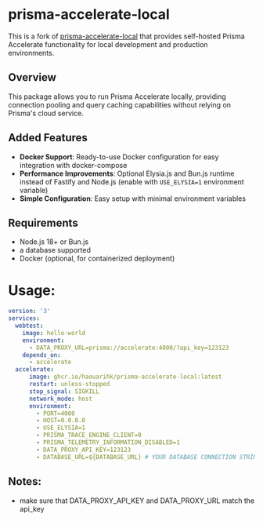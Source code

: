 # prisma-accelerate-local

This is a fork of [prisma-accelerate-local](https://github.com/node-libraries/prisma-accelerate-local) that provides self-hosted Prisma Accelerate functionality for local development and production environments.

## Overview

This package allows you to run Prisma Accelerate locally, providing connection pooling and query caching capabilities without relying on Prisma's cloud service.

## Added Features

- **Docker Support**: Ready-to-use Docker configuration for easy integration with docker-compose
- **Performance Improvements**: Optional Elysia.js and Bun.js runtime instead of Fastify and Node.js (enable with `USE_ELYSIA=1` environment variable)
- **Simple Configuration**: Easy setup with minimal environment variables

## Requirements

- Node.js 18+ or Bun.js
- a database supported
- Docker (optional, for containerized deployment)

# Usage:

```yaml
version: '3'
services:
  webtest:
    image: hello-world
    environment:
      - DATA_PROXY_URL=prisma://accelerate:4000/?api_key=123123
    depends_on:
      - accelerate
  accelerate:
      image: ghcr.io/haouarihk/prisma-accelerate-local:latest
      restart: unless-stopped
      stop_signal: SIGKILL
      network_mode: host
      environment:
        - PORT=4000
        - HOST=0.0.0.0
        - USE_ELYSIA=1
        - PRISMA_TRACE_ENGINE_CLIENT=0
        - PRISMA_TELEMETRY_INFORMATION_DISABLED=1
        - DATA_PROXY_API_KEY=123123
        - DATABASE_URL=${DATABASE_URL} # YOUR DATABASE CONNECTION STRING
```

## Notes:
- make sure that DATA_PROXY_API_KEY and DATA_PROXY_URL match the api_key